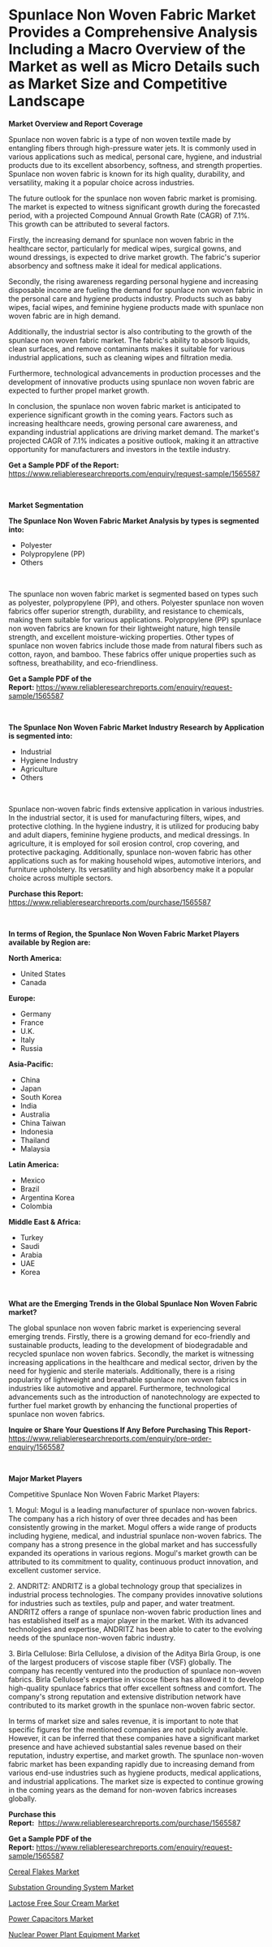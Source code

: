 <p><h1>Spunlace Non Woven Fabric Market Provides a Comprehensive Analysis Including a Macro Overview of the Market as well as Micro Details such as Market Size and Competitive Landscape</h1></p><p><strong>Market Overview and Report Coverage</strong></p>
<p><p>Spunlace non woven fabric is a type of non woven textile made by entangling fibers through high-pressure water jets. It is commonly used in various applications such as medical, personal care, hygiene, and industrial products due to its excellent absorbency, softness, and strength properties. Spunlace non woven fabric is known for its high quality, durability, and versatility, making it a popular choice across industries.</p><p>The future outlook for the spunlace non woven fabric market is promising. The market is expected to witness significant growth during the forecasted period, with a projected Compound Annual Growth Rate (CAGR) of 7.1%. This growth can be attributed to several factors.</p><p>Firstly, the increasing demand for spunlace non woven fabric in the healthcare sector, particularly for medical wipes, surgical gowns, and wound dressings, is expected to drive market growth. The fabric's superior absorbency and softness make it ideal for medical applications.</p><p>Secondly, the rising awareness regarding personal hygiene and increasing disposable income are fueling the demand for spunlace non woven fabric in the personal care and hygiene products industry. Products such as baby wipes, facial wipes, and feminine hygiene products made with spunlace non woven fabric are in high demand.</p><p>Additionally, the industrial sector is also contributing to the growth of the spunlace non woven fabric market. The fabric's ability to absorb liquids, clean surfaces, and remove contaminants makes it suitable for various industrial applications, such as cleaning wipes and filtration media.</p><p>Furthermore, technological advancements in production processes and the development of innovative products using spunlace non woven fabric are expected to further propel market growth.</p><p>In conclusion, the spunlace non woven fabric market is anticipated to experience significant growth in the coming years. Factors such as increasing healthcare needs, growing personal care awareness, and expanding industrial applications are driving market demand. The market's projected CAGR of 7.1% indicates a positive outlook, making it an attractive opportunity for manufacturers and investors in the textile industry.</p></p>
<p><strong>Get a Sample PDF of the Report:</strong> <a href="https://www.reliableresearchreports.com/enquiry/request-sample/1565587">https://www.reliableresearchreports.com/enquiry/request-sample/1565587</a></p>
<p>&nbsp;</p>
<p><strong>Market Segmentation</strong></p>
<p><strong>The Spunlace Non Woven Fabric Market Analysis by types is segmented into:</strong></p>
<p><ul><li>Polyester</li><li>Polypropylene (PP)</li><li>Others</li></ul></p>
<p>&nbsp;</p>
<p><p>The spunlace non woven fabric market is segmented based on types such as polyester, polypropylene (PP), and others. Polyester spunlace non woven fabrics offer superior strength, durability, and resistance to chemicals, making them suitable for various applications. Polypropylene (PP) spunlace non woven fabrics are known for their lightweight nature, high tensile strength, and excellent moisture-wicking properties. Other types of spunlace non woven fabrics include those made from natural fibers such as cotton, rayon, and bamboo. These fabrics offer unique properties such as softness, breathability, and eco-friendliness.</p></p>
<p><strong>Get a Sample PDF of the Report:</strong>&nbsp;<a href="https://www.reliableresearchreports.com/enquiry/request-sample/1565587">https://www.reliableresearchreports.com/enquiry/request-sample/1565587</a></p>
<p>&nbsp;</p>
<p><strong>The Spunlace Non Woven Fabric Market Industry Research by Application is segmented into:</strong></p>
<p><ul><li>Industrial</li><li>Hygiene Industry</li><li>Agriculture</li><li>Others</li></ul></p>
<p>&nbsp;</p>
<p><p>Spunlace non-woven fabric finds extensive application in various industries. In the industrial sector, it is used for manufacturing filters, wipes, and protective clothing. In the hygiene industry, it is utilized for producing baby and adult diapers, feminine hygiene products, and medical dressings. In agriculture, it is employed for soil erosion control, crop covering, and protective packaging. Additionally, spunlace non-woven fabric has other applications such as for making household wipes, automotive interiors, and furniture upholstery. Its versatility and high absorbency make it a popular choice across multiple sectors.</p></p>
<p><strong>Purchase this Report:</strong>&nbsp; <a href="https://www.reliableresearchreports.com/purchase/1565587">https://www.reliableresearchreports.com/purchase/1565587</a></p>
<p>&nbsp;</p>
<p><strong>In terms of Region, the Spunlace Non Woven Fabric Market Players available by Region are:</strong></p>
<p>
    <p> <strong> North America: </strong>
        <ul>
            <li>United States</li>
            <li>Canada</li>
        </ul>
        </p> 
    <p> <strong> Europe: </strong>
        <ul>
            <li>Germany</li>
            <li>France</li>
            <li>U.K.</li>
            <li>Italy</li>
            <li>Russia</li>
        </ul>
        </p> 
    <p> <strong> Asia-Pacific: </strong>
        <ul>
            <li>China</li>
            <li>Japan</li>
            <li>South Korea</li>
            <li>India</li>
            <li>Australia</li>
            <li>China Taiwan</li>
            <li>Indonesia</li>
            <li>Thailand</li>
            <li>Malaysia</li>
        </ul>
        </p> 
    <p> <strong> Latin America: </strong>
        <ul>
            <li>Mexico</li>
            <li>Brazil</li>
            <li>Argentina Korea</li>
            <li>Colombia</li>
        </ul>
        </p> 
    <p> <strong> Middle East & Africa: </strong>
        <ul>
            <li>Turkey</li>
            <li>Saudi</li>
            <li>Arabia</li>
            <li>UAE</li>
            <li>Korea</li>
        </ul>
    </p>
    </p>
<p>&nbsp;</p>
<p><strong>What are the Emerging Trends in the Global Spunlace Non Woven Fabric market?</strong></p>
<p><p>The global spunlace non woven fabric market is experiencing several emerging trends. Firstly, there is a growing demand for eco-friendly and sustainable products, leading to the development of biodegradable and recycled spunlace non woven fabrics. Secondly, the market is witnessing increasing applications in the healthcare and medical sector, driven by the need for hygienic and sterile materials. Additionally, there is a rising popularity of lightweight and breathable spunlace non woven fabrics in industries like automotive and apparel. Furthermore, technological advancements such as the introduction of nanotechnology are expected to further fuel market growth by enhancing the functional properties of spunlace non woven fabrics.</p></p>
<p><strong>Inquire or Share Your Questions If Any Before Purchasing This Report</strong>- <a href="https://www.reliableresearchreports.com/enquiry/pre-order-enquiry/1565587">https://www.reliableresearchreports.com/enquiry/pre-order-enquiry/1565587</a></p>
<p>&nbsp;</p>
<p><strong>Major Market Players</strong></p>
<p><p>Competitive Spunlace Non Woven Fabric Market Players:</p><p>1. Mogul: Mogul is a leading manufacturer of spunlace non-woven fabrics. The company has a rich history of over three decades and has been consistently growing in the market. Mogul offers a wide range of products including hygiene, medical, and industrial spunlace non-woven fabrics. The company has a strong presence in the global market and has successfully expanded its operations in various regions. Mogul's market growth can be attributed to its commitment to quality, continuous product innovation, and excellent customer service.</p><p>2. ANDRITZ: ANDRITZ is a global technology group that specializes in industrial process technologies. The company provides innovative solutions for industries such as textiles, pulp and paper, and water treatment. ANDRITZ offers a range of spunlace non-woven fabric production lines and has established itself as a major player in the market. With its advanced technologies and expertise, ANDRITZ has been able to cater to the evolving needs of the spunlace non-woven fabric industry.</p><p>3. Birla Cellulose: Birla Cellulose, a division of the Aditya Birla Group, is one of the largest producers of viscose staple fiber (VSF) globally. The company has recently ventured into the production of spunlace non-woven fabrics. Birla Cellulose's expertise in viscose fibers has allowed it to develop high-quality spunlace fabrics that offer excellent softness and comfort. The company's strong reputation and extensive distribution network have contributed to its market growth in the spunlace non-woven fabric sector.</p><p>In terms of market size and sales revenue, it is important to note that specific figures for the mentioned companies are not publicly available. However, it can be inferred that these companies have a significant market presence and have achieved substantial sales revenue based on their reputation, industry expertise, and market growth. The spunlace non-woven fabric market has been expanding rapidly due to increasing demand from various end-use industries such as hygiene products, medical applications, and industrial applications. The market size is expected to continue growing in the coming years as the demand for non-woven fabrics increases globally.</p></p>
<p><strong>Purchase this Report:</strong>&nbsp;&nbsp;<a href="https://www.reliableresearchreports.com/purchase/1565587">https://www.reliableresearchreports.com/purchase/1565587</a></p>
<p></p>
<p><strong>Get a Sample PDF of the Report:</strong>&nbsp;<a href="https://www.reliableresearchreports.com/enquiry/request-sample/1565587">https://www.reliableresearchreports.com/enquiry/request-sample/1565587</a></p>
<p><p><a href="https://medium.com/@bradomar67436/cereal-flakes-market-size-cagr-trends-2024-2030-5a6c43954a64">Cereal Flakes Market</a></p><p><a href="https://medium.com/@inner.zone.room/substation-grounding-system-market-insight-market-trends-growth-forecasted-from-2023-to-2030-0384cdd04d5c">Substation Grounding System Market</a></p><p><a href="https://medium.com/@colinom786578/lactose-free-sour-cream-market-trends-forecast-and-competitive-analysis-to-2030-e7f1b6f93df9">Lactose Free Sour Cream Market</a></p><p><a href="https://medium.com/@poem.snap.phase/power-capacitors-market-size-cagr-trends-2024-2030-9c5e6174bf45">Power Capacitors Market</a></p><p><a href="https://medium.com/@late.bean.frame/nuclear-power-plant-equipment-market-outlook-industry-overview-and-forecast-2023-to-2030-02d61b9c263f">Nuclear Power Plant Equipment Market</a></p></p>